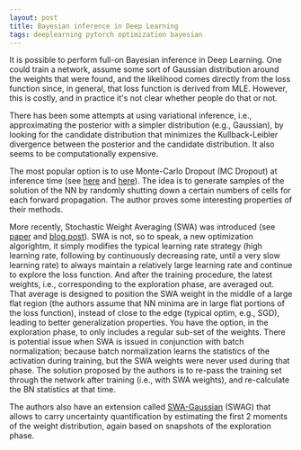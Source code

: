 ```yaml
---
layout: post
title: Bayesian inference in Deep Learning
tags: deeplearning pytorch optimization bayesian
---
```


It is possible to perform full-on Bayesian inference in Deep Learning. One could
train a network, assume some sort of Gaussian distribution around the weights
that were found, and the likelihood comes directly from the loss function
since, in general, that loss function is derived from MLE. However, this is
costly, and in practice it's not clear whether people do that or not.

There has been some attempts at using variational inference, i.e., approximating
the posterior with a simpler distribution (e.g., Gaussian), by looking for the
candidate distribution that minimizes the Kullback-Leibler divergence between
the posterior and the candidate distribution. It also seems to be
computationally expensive.

The most popular option is to use Monte-Carlo Dropout (MC Dropout) at inference
time (see [here](https://arxiv.org/pdf/1506.02142.pdf) and
[here](https://www.cs.ox.ac.uk/people/yarin.gal/website/PDFs/DLW_ICML_2015_dropout_bayesian_poster.pdf)).
The idea is to generate samples of the solution of the NN by randomly shutting
down a certain numbers of cells for each forward propagation. The author proves
some interesting properties of their methods.


More recently, Stochastic Weight Averaging (SWA) was introduced (see
[paper](https://arxiv.org/pdf/1803.05407.pdf) and [blog
post](https://pytorch.org/blog/stochastic-weight-averaging-in-pytorch/)). 
SWA is not, so to speak, a new optimization algorightm, it simply modifies the
typical learning rate strategy (high learning rate, following by continuously
decreasing rate, until a very slow learning rate) to always maintain a
relatively large learning rate and continue to explore the loss function. And
after the training procedure, the latest weights, i.e., corresponding to the
exploration phase, are averaged out. That average is designed to position the
SWA weight in the middle of a large flat region (the authors assume that NN
minima are in large flat portions of the loss function), instead of close to the
edge (typical optim, e.g., SGD), leading to better generalization properties.
You have the option, in the exploration phase, to only includes a regular
sub-set of the weights.
There is potential issue when SWA is issued in conjunction with batch
normalization; because batch normalization learns the statistics of the
activation during training, but the SWA weights were never used during that
phase. The solution proposed by the authors is to re-pass the training set
through the network after training (i.e., with SWA weights), and re-calculate
the BN statistics at that time.

The authors also have an extension called [SWA-Gaussian](https://arxiv.org/abs/1902.02476) (SWAG) that allows to
carry uncertainty quantification by estimating the first 2 moments of the weight
distribution, again based on snapshots of the exploration phase.

